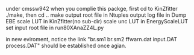 under cmssw942
when you complie this packge, first cd to KinZfitter ./make, then cd .. make
output root file in Ntuples
output log file in Dump
EBE scale LUT in KinZfitter(no sub-dir)
scale unc LUT in EnergyScaleLUT
set input root file in run80XAnaZZ4L.py

in new eviroment, notice the link "br.sm1  br.sm2  ffwarn.dat input.DAT  process.DAT" should be established once agian.
